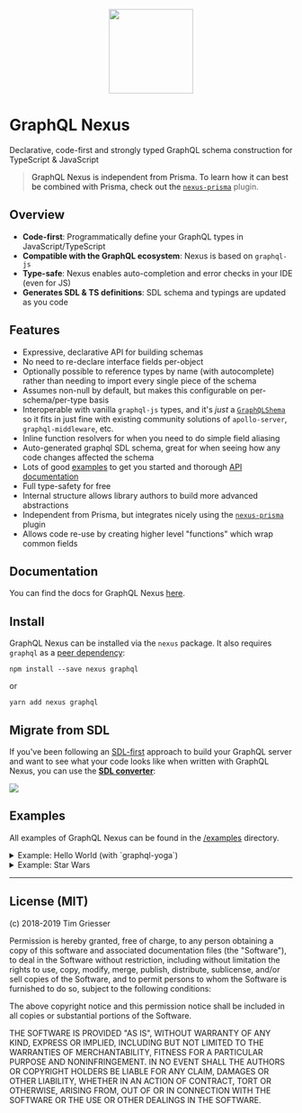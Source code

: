 <p align="center"><a href="https://nexus.js.org"><img src="https://i.imgur.com/Y5BgDGl.png" width="150" /><a></p>

# GraphQL Nexus

Declarative, code-first and strongly typed GraphQL schema construction for TypeScript & JavaScript

> GraphQL Nexus is independent from Prisma. To learn how it can best be combined with Prisma, check out the [`nexus-prisma`](https://github.com/prisma/nexus-prisma) plugin.

## Overview

- **Code-first**: Programmatically define your GraphQL types in JavaScript/TypeScript
- **Compatible with the GraphQL ecosystem**: Nexus is based on `graphql-js`
- **Type-safe**: Nexus enables auto-completion and error checks in your IDE (even for JS)
- **Generates SDL & TS definitions**: SDL schema and typings are updated as you code 

## Features

- Expressive, declarative API for building schemas
- No need to re-declare interface fields per-object
- Optionally possible to reference types by name (with autocomplete) rather than needing to import every single piece of the schema
- Assumes non-null by default, but makes this configurable on per-schema/per-type basis
- Interoperable with vanilla `graphql-js` types, and it's _just_ a [`GraphQLShema`](https://graphql.org/graphql-js/type/#graphqlschema) so it fits in just fine with existing community solutions of `apollo-server`, `graphql-middleware`, etc.
- Inline function resolvers for when you need to do simple field aliasing
- Auto-generated graphql SDL schema, great for when seeing how any code changes affected the schema
- Lots of good [examples](https://github.com/prisma/nexus/tree/develop/examples) to get you started and thorough [API documentation](https://nexus.js.org/docs/api-core-concepts)
- Full type-safety for free
- Internal structure allows library authors to build more advanced abstractions
- Independent from Prisma, but integrates nicely using the [`nexus-prisma`](https://github.com/prisma/nexus-prisma) plugin
- Allows code re-use by creating higher level "functions" which wrap common fields

## Documentation

You can find the docs for GraphQL Nexus [here](https://nexus.js.org).

## Install

GraphQL Nexus can be installed via the `nexus` package. It also requires `graphql` as a [peer dependency](https://nodejs.org/en/blog/npm/peer-dependencies/):

```
npm install --save nexus graphql
```

or

```
yarn add nexus graphql
```

## Migrate from SDL

If you've been following an [SDL-first](https://www.prisma.io/blog/the-problems-of-schema-first-graphql-development-x1mn4cb0tyl3/) approach to build your GraphQL server and want to see what your code looks like when written with GraphQL Nexus, you can use the [**SDL converter**](https://nexus.js.org/converter):

![](https://imgur.com/AbkFWNO.png)

## Examples

All examples of GraphQL Nexus can be found in the [/examples](https://github.com/prisma/nexus/tree/develop/examples) directory.

<Details>
<Summary>Example: Hello World (with `graphql-yoga`)</Summary>

```ts
import { queryType, stringArg, makeSchema } from 'nexus'
import { GraphQLServer } from 'graphql-yoga'

const Query = queryType({
  definition(t) {
    t.string('hello', {
      args: { name: stringArg({ nullable: true }) },
      resolve: (parent, { name }) => `Hello ${name || 'World'}!`,
    })
  },
})

const schema = makeSchema({
  types: [Query],
  outputs: {
    schema: __dirname + '/generated/schema.graphql',
    typegen: __dirname + '/generated/typings.ts',
  },
})

const server = new GraphQLServer({
  schema,
})

server.start(() => `Server is running on http://localhost:4000`)
```

</Details>


<Details>
<Summary>Example: Star Wars</Summary>

```ts
import { interfaceType, objectType, enumType, arg, stringArg } from "nexus";

export const Character = interfaceType({
  name: "Character",
  definition: (t) => {
    t.string("id", { description: "The id of the character" });
    t.string("name", { description: "The name of the character" });
    t.list.field("friends", {
      type: Character,
      description:
        "The friends of the character, or an empty list if they have none.",
      resolve: (character) => getFriends(character),
    });
    t.list.field("appearsIn", {
      type: "Episode",
      description: "Which movies they appear in.",
      resolve: (o) => o.appears_in,
      args: {
        id: idArg({ required: true }),
      },
    });
    t.resolveType((character) => character.type);
  },
});

export const Droid = objectType({
  name: "Droid",
  description: "A mechanical creature in the Star Wars universe.",
  definition(t) {
    t.implements(Character);
    t.string("primaryFunction", {
      description: "The primary function of the droid.",
      resolve: (o) => o.primary_function || "N/A",
    });
  },
});

const OriginalEpisodes = [
  { name: "NEWHOPE", value: 4, description: "Released in 1977." },
  { name: "EMPIRE", value: 5, description: "Released in 1980." },
  { name: "JEDI", value: 6, description: "Released in 1983" },
];

export const Episode = enumType({
  name: "Episode",
  description: "One of the films in the Star Wars Trilogy",
  members: OriginalEpisodes,
});

export const Human = objectType({
  name: "Human",
  description: "A humanoid creature in the Star Wars universe.",
  definition(t) {
    t.implements(Character);
    t.string("homePlanet", {
      nullable: true,
      description: "The home planet of the human, or null if unknown.",
      resolve: (o) => o.home_planet || null,
    });
  },
});

const characterArgs = {
  id: stringArg({
    required: true,
    description: "id of the character",
  }),
};

const heroArgs = {
  episode: arg({
    type: "Episode",
    description:
      "If omitted, returns the hero of the whole saga. If provided, returns the hero of that particular episode.",
  }),
};

// or queryType({...
export const Query = objectType({
  name: "Query",
  definition(t) {
    t.field("hero", {
      type: Character,
      args: heroArgs,
      resolve: (_, { episode }) => getHero(episode),
    });
    t.field("human", {
      type: Human,
      args: characterArgs,
      resolve: (_, { id }) => getHuman(id),
    });
    t.field("droid", {
      type: Droid,
      args: characterArgs,
      resolve: (_, { id }) => getDroid(id),
    });
  },
});
```

</Details>

---

## License (MIT)

(c) 2018-2019 Tim Griesser

Permission is hereby granted, free of charge, to any person obtaining a copy of this software and associated documentation files (the "Software"), to deal in the Software without restriction, including without limitation the rights to use, copy, modify, merge, publish, distribute, sublicense, and/or sell copies of the Software, and to permit persons to whom the Software is furnished to do so, subject to the following conditions:

The above copyright notice and this permission notice shall be included in all copies or substantial portions of the Software.

THE SOFTWARE IS PROVIDED "AS IS", WITHOUT WARRANTY OF ANY KIND, EXPRESS OR IMPLIED, INCLUDING BUT NOT LIMITED TO THE WARRANTIES OF MERCHANTABILITY, FITNESS FOR A PARTICULAR PURPOSE AND NONINFRINGEMENT. IN NO EVENT SHALL THE AUTHORS OR COPYRIGHT HOLDERS BE LIABLE FOR ANY CLAIM, DAMAGES OR OTHER LIABILITY, WHETHER IN AN ACTION OF CONTRACT, TORT OR OTHERWISE, ARISING FROM, OUT OF OR IN CONNECTION WITH THE SOFTWARE OR THE USE OR OTHER DEALINGS IN THE SOFTWARE.
